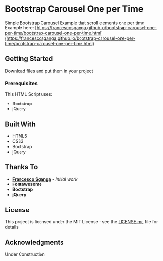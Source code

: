 # Bootstrap Carousel One per Time

Simple Bootstrap Carousel Example that scroll elements one per time
Example here: [https://francescosganga.github.io/bootstrap-carousel-one-per-time/bootstrap-carousel-one-per-time.html](https://francescosganga.github.io/bootstrap-carousel-one-per-time/bootstrap-carousel-one-per-time.html)

## Getting Started

Download files and put them in your project

### Prerequisites

This HTML Script uses:
* Bootstrap
* jQuery

## Built With

* HTML5
* CSS3
* Bootstrap
* jQuery

## Thanks To

* **[Francesco Sganga](http://www.francescosganga.it)** - *Initial work*
* **Fontawesome**
* **Bootstrap**
* **jQuery**

## License

This project is licensed under the MIT License - see the [LICENSE.md](LICENSE.md) file for details

## Acknowledgments

Under Construction